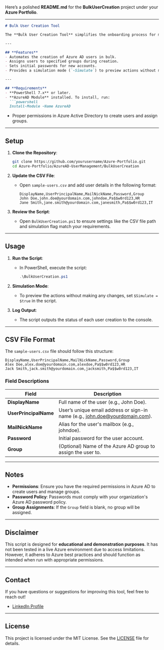 Here’s a polished **README.md** for the **BulkUserCreation** project under your **Azure Portfolio**.

---

```markdown
# Bulk User Creation Tool

The **Bulk User Creation Tool** simplifies the onboarding process for multiple users in **Azure Active Directory (Azure AD)**. By leveraging a CSV file, you can automate the creation of user accounts, assign roles or groups, and set passwords.

---

## **Features**
- Automates the creation of Azure AD users in bulk.
- Assigns users to specified groups during creation.
- Sets initial passwords for new accounts.
- Provides a simulation mode (`-Simulate`) to preview actions without making changes.

---

## **Requirements**
- **PowerShell 7.x** or later.
- **AzureAD Module** installed. To install, run:
  ```powershell
  Install-Module -Name AzureAD
  ```
- Proper permissions in Azure Active Directory to create users and assign groups.

---

## **Setup**
1. **Clone the Repository**:
   ```bash
   git clone https://github.com/yourusername/Azure-Portfolio.git
   cd Azure-Portfolio/AzureAD-UserManagement/BulkUserCreation
   ```

2. **Update the CSV File**:
   - Open `sample-users.csv` and add user details in the following format:
     ```csv
     DisplayName,UserPrincipalName,MailNickName,Password,Group
     John Doe,john.doe@yourdomain.com,johndoe,Pa$$w0rd123,HR
     Jane Smith,jane.smith@yourdomain.com,janesmith,Pa$$w0rd123,IT
     ```

3. **Review the Script**:
   - Open `BulkUserCreation.ps1` to ensure settings like the CSV file path and simulation flag match your requirements.

---

## **Usage**
1. **Run the Script**:
   - In PowerShell, execute the script:
     ```powershell
     .\BulkUserCreation.ps1
     ```

2. **Simulation Mode**:
   - To preview the actions without making any changes, set `$Simulate = $true` in the script.

3. **Log Output**:
   - The script outputs the status of each user creation to the console.

---

## **CSV File Format**
The `sample-users.csv` file should follow this structure:
```csv
DisplayName,UserPrincipalName,MailNickName,Password,Group
Alex Doe,alex.doe@yourdomain.com,alexdoe,Pa$$w0rd123,HR
Jack Smith,jack.smith@yourdomain.com,jacksmith,Pa$$w0rd123,IT
```

### **Field Descriptions**
| **Field**          | **Description**                                                                 |
|--------------------|-------------------------------------------------------------------------------|
| **DisplayName**     | Full name of the user (e.g., John Doe).                                       |
| **UserPrincipalName** | User’s unique email address or sign-in name (e.g., john.doe@yourdomain.com). |
| **MailNickName**    | Alias for the user's mailbox (e.g., johndoe).                                |
| **Password**        | Initial password for the user account.                                       |
| **Group**           | (Optional) Name of the Azure AD group to assign the user to.                 |

---

## **Notes**
- **Permissions**: Ensure you have the required permissions in Azure AD to create users and manage groups.
- **Password Policy**: Passwords must comply with your organization's Azure AD password policy.
- **Group Assignments**: If the `Group` field is blank, no group will be assigned.

---

## **Disclaimer**
This script is designed for **educational and demonstration purposes**. It has not been tested in a live Azure environment due to access limitations. However, it adheres to Azure best practices and should function as intended when run with appropriate permissions.

---

## **Contact**
If you have questions or suggestions for improving this tool, feel free to reach out!
- [LinkedIn Profile](https://www.linkedin.com/in/helen-najar)

---

## **License**
This project is licensed under the MIT License. See the [LICENSE](https://github.com/balladbydragons/O365-Automation-and-AD-Management-Tools/blob/main/LICENSE.md) file for details.

